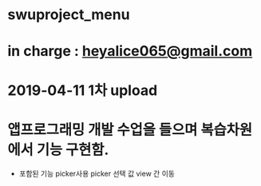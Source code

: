 # swuproject_menu
# in charge : heyalice065@gmail.com

# 2019-04-11 1차 upload
# 앱프로그래밍 개발 수업을 들으며 복습차원에서 기능 구현함.

- 포함된 기능
picker사용
picker 선택 값 view 간 이동
